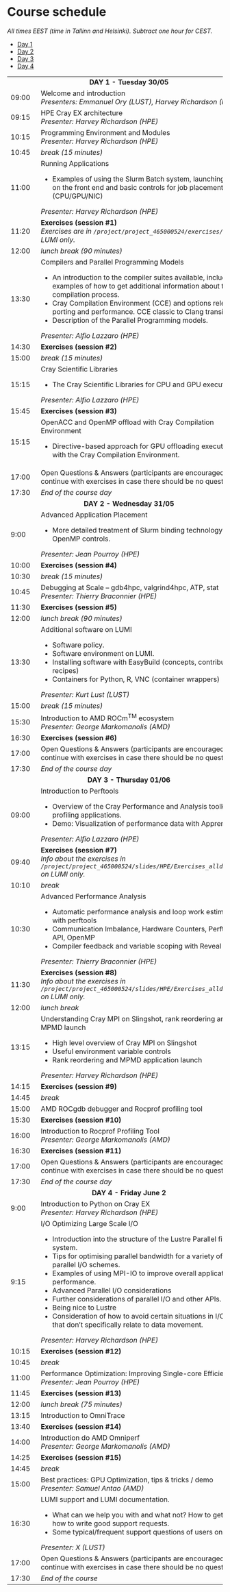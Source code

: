 # Course schedule

<em>All times EEST (time in Tallinn and Helsinki). Subtract one hour for CEST.</em>

<ul>
    <li><a href="#Day1">Day 1</a>
    <li><a href="#Day2">Day 2</a>
    <li><a href="#Day3">Day 3</a>
    <li><a href="#Day4">Day 4</a>
</ul>

<table style="text-align: left;">
<tbody>
<!--
DAY 1
-->
    <tr>
        <td colspan="2" align="center">
            <a name="Day1"><b>DAY 1 - Tuesday 30/05</b></a>
        </td>
    </tr>
    <tr>
        <td>09:00&nbsp;&nbsp;</td>
        <td>Welcome and introduction<br>
        <em>Presenters: Emmanuel Ory (LUST), Harvey Richardson (HPE)(</em>
        <!--
        <br/><em>Recording: <code>/project/project_465000524/recordings/00_Introduction.mp4</code> on LUMI only.</em>
        -->
        </td>
    </tr>
    <tr>
        <td>09:15</td>
        <td>HPE Cray EX architecture<br/>
        <em>Presenter: Harvey Richardson (HPE)</em>
        <!--
        <br/><em>Slide files: <code>/project/project_465000524/slides/HPE/01_EX_Architecture.pdf</code> on LUMI only.</em>
        <br/><em>Recording: <code>/project/project_465000524/recordings/01_Cray_EX_Architecture.mp4</code> on LUMI only.</em>
        -->
        </td>
    </tr>
    <tr>
        <td>10:15</td>
        <td>Programming Environment and Modules<br/>
        <em>Presenter: Harvey Richardson (HPE)</em>
        <!--
        <br/><em>Slide files: <code>/project/project_465000524/slides/HPE/02_PE_and_Modules.pdf</code> on LUMI only.</em>
        <br/><em>Recording: <code>/project/project_465000524/recordings/02_Programming_Environment_and_Modules.mp4</code> on LUMI only.</em>
        -->
        </td>
    </tr>
    <tr>
        <td>10:45</td>
        <td><em>break (15 minutes)</em>
        </td>
    </tr>
    <tr>
        <td>11:00</td>
        <td>Running Applications
        <ul>
            <li>Examples of using the Slurm Batch system, launching jobs on the front end and basic controls for job placement (CPU/GPU/NIC)</li> 
        </ul>
        <em>Presenter: Harvey Richardson (HPE)</em>
        <!--
        <br/><em>Slide file: <code>/project/project_465000524/slides/HPE/03_Running_Applications_Slurm.pdf</code> on LUMI only.</em>
        <br/><em>Recording: <code>/project/project_465000524/recordings/03_Running_Applications.mp4</code> on LUMI only.</em>
        -->
        </td>
    </tr>
    <tr>
        <td>11:20</td>
        <td><b>Exercises (session #1)</b>
        <br/><em> Exercises are in <code>/project/project_465000524/exercises/HPE</code> on LUMI only.
        </td>
    </tr>
    <tr>
        <td>12:00</td>
        <td><em>lunch break (90 minutes)</em>
        </td>
    </tr>
    <tr>
        <td>13:30</td>
        <td>Compilers and Parallel Programming Models 
        <ul>
            <li>An introduction to the compiler suites available, including examples of how to get additional information about the compilation process.</li>
            <li>Cray Compilation Environment (CCE) and options relevant to porting and performance. CCE classic to Clang transition.</li>
            <li>Description of the Parallel Programming models.</li>
        </ul>
        <em>Presenter: Alfio Lazzaro (HPE)</em>
        <!--
        <br/><em>Slide files: <code>/project/project_465000524/slides/HPE/04_Compilers_and_Programming_Models.pdf</code> on LUMI only.</em>
        <br><em>Recording: <code>/project/project_465000524/recordings/04_Compilers_and_Programming_Models.mp4</code> on LUMI only.</em>
        -->
        </td>
    </tr>
    <tr>
        <td>14:30</td>
        <td><b>Exercises (session #2)</b>
        </td>
    </tr>
    <tr>
        <td>15:00</td>
        <td><em>break (15 minutes)</em>
        <!--
        <ul>
            <li>Exercises on programming models: Try swapping compilers and some GPU programs.</li>
        </ul>
        -->
        </td>
    </tr>
    <tr>
        <td>15:15</td>
        <td>Cray Scientific Libraries 
        <ul>
            <li>The Cray Scientific Libraries for CPU and GPU execution.</li>
        </ul>
        <em>Presenter: Alfio Lazzaro (HPE)</em>
        <!--
        <br/><em>Slide files: <code>/project/project_465000524/slides/HPE/05_Libraries.pdf</code> on LUMI only.</em>
        <br/><em>Recording: <code>/project/project_465000524/recordings/05_Libraries.mp4</code> on LUMI only.</em>
        -->
        </td>
    </tr>
    <tr>
        <td>15:45</td>
        <td><b>Exercises (session #3)</b>
        </td>
    </tr>
    <tr>
        <td>15:15</td>
        <td>OpenACC and OpenMP offload with Cray Compilation Environment 
        <ul>
            <li>Directive-based approach for GPU offloading execution with the Cray Compilation Environment.
        </ul>
        <!-- <em>Presenter: Alfio Lazzaro (HPE)</em> -->
        <!--
        <br/><em>Slide file: <code>/project/project_465000524/slides/HPE/06_Directives_Programming.pdf</code> on LUMI only.</em>
        <br/><em>Recording: <code>/project/project_465000524/recordings/06_Directives_programming.mp4</code> on LUMI only.</em>
        -->
        </td>
    </tr>
    <tr>
        <td>17:00</td>
        <td>Open Questions & Answers (participants are encouraged to continue with exercises in case there should be no questions)
        </td>
    </tr>
    <tr>
        <td>17:30</td>
        <td><em>End of the course day</em>
        </td>
    </tr>
<!--
DAY 2
-->
    <tr>
        <td colspan="2" align="center">
            <a name="Day2"><b>DAY 2 - Wednesday 31/05</b></a>
        </td>
    </tr>
    <tr>
        <td>9:00</td>
        <td>Advanced Application Placement
        <ul>
            <li>More detailed treatment of Slurm binding technology and OpenMP controls.</li>
        </ul>
        <em>Presenter: Jean Pourroy (HPE)</em>
        <!--
        <br><em>Slide file: <code>/project/project_465000524/slides/HPE/07_Advanced_Placement.pdf</code> on LUMI only.</em>
        <br><em>Recording: <code>/project/project_465000524/recordings/07_Advanced_Placement.mp4</code> on LUMI only.</em>
        -->
        </td>
    </tr>
    <tr>
        <td>10:00</td>
        <td><b>Exercises (session #4)</b>
        </td>
    </tr>
    <tr>
        <td>10:30</td>
        <td><em>break (15 minutes)</em></td>
    </tr>
    <tr>
        <td>10:45</td>
        <td>Debugging at Scale – gdb4hpc, valgrind4hpc, ATP, stat<br/>
        <em>Presenter: Thierry Braconnier (HPE)</em>
        <!--
        <br><em>Slide file: <code>/project/project_465000524/slides/HPE/10_debugging_at_scale.pdf</code> on LUMI only.</em>
        <br><em>Recording: <code>/project/project_465000524/recordings/12_Debugging_at_Scale.mp4</code> on LUMI only.</em>
        -->
        </td>
    </tr>
    <tr>
        <td>11:30</td>
        <td><b>Exercises (session #5)</b></td>
    </tr>
   <tr>
        <td>12:00</td>
        <td><em>lunch break (90 minutes)</em>
        </td>
    </tr>
    <tr>
        <td>13:30</td>
        <td>Additional software on LUMI
        <ul>
            <li>Software policy.</li>
            <li>Software environment on LUMI.</li>
            <li>Installing software with EasyBuild (concepts, contributed recipes)</li>
            <li>Containers for Python, R, VNC (container wrappers)</li>
        </ul>
        <em>Presenter: Kurt Lust (LUST)</em>
        <!--
        <br><em>Slide file: <code>/project/project_465000524/slides/LUST/LUMI-Software-20230215.pdf</code> on LUMI only.</em>
        <br><em><a href="../software_stacks">Notes available</a></em>
        <br><em>Recording: <code>/project/project_465000524/recordings/09_LUMI_Software_Stack.mp4</code> on LUMI only.</em>
        -->
        </td>
    </tr>
    <tr>
        <td>15:00</td>
        <td><em>break (15 minutes)</em>
        </td>
    </tr>
    <tr>
        <td>15:30</td>
        <td>Introduction to AMD ROCm<sup>TM</sup> ecosystem<br/>
        <em>Presenter: George Markomanolis (AMD)</em>
        <!--
        <br/><em><a href="../files/01_introduction_amd_rocm.pdf">Slides for download</a></em>
        <br/><em>Recording: <code>/project/project_465000524/recordings/14_Introduction_AMD_ROCm.mp4</code> on LUMI only.</em>
        -->
        </td>
    </tr>
    <tr>
        <td>16:30</td>
        <td><b>Exercises (session #6)</b>
        <!--
        <br/><em><a href="https://hackmd.io/rhopZnwTSm2xIYM3OUhwUA">Notes and exercises AMD</a></em>
        -->
        </td>
    </tr>
   <tr>
        <td>17:00</td>
        <td>Open Questions & Answers (participants are encouraged to continue with exercises in case there should be no questions)
        </td>
    </tr>
    <tr>
        <td>17:30</td>
        <td><em>End of the course day</em>
        </td>
    </tr>
<!--
DAY 3
-->
    <tr>
        <td colspan="2" align="center">
            <a name="Day3"><b>DAY 3 - Thursday 01/06</b></a>
        </td>
    </tr>
    <tr>
        <td>09:00</td>
        <td>Introduction to Perftools
        <ul>
            <li>Overview of the Cray Performance and Analysis toolkit for profiling applications.</li>
            <li>Demo: Visualization of performance data with Apprentice2</kli>
        </ul>
        <em>Presenter: Alfio Lazzaro (HPE)</em>
        <!--
        <br/><em>Slide file: <code>/project/project_465000524/slides/HPE/12_introduction_to_perftools.pdf</code> on LUMI only.</em>
        <br/><em>Recording: <code>/project/project_465000524/recordings/17_Introduction_to_Perftools.mp4</code> on LUMI only.</em>
        -->
        </td>
    </tr>
    <tr>
        <td>09:40</td>
        <td><b>Exercises (session #7)</b>
        <br><em>Info about the exercises in <code>/project/project_465000524/slides/HPE/Exercises_alldays.pdf</code> on LUMI only.</em>
        </td>
    </tr>
    <tr>
        <td>10:10</td>
        <td><em>break</em>
        </td>
    </tr>
    <tr>
        <td>10:30</td>
        <td>Advanced Performance Analysis
        <ul>
            <li>Automatic performance analysis and loop work estimated with perftools</li>
            <li>Communication Imbalance, Hardware Counters, Perftools API, OpenMP</li>
            <li>Compiler feedback and variable scoping with Reveal</li>
        </ul>
        <em>Presenter: Thierry Braconnier (HPE)</em>
        <!-- 
        <br/><em>Slide file: <code>/project/project_465000524/slides/HPE/13_advanced_performance_analysis_merged.pdf</code> on LUMI only.</em>
        <br/><em>Recording: <code>/project/project_465000524/recordings/18_Advanced_Performance_Analysis.mp4</code> on LUMI only.</em>
        -->
        </td>
    </tr>
    <tr>
        <td>11:30</td>
        <td><b>Exercises (session #8)</b>
        <br><em>Info about the exercises in <code>/project/project_465000524/slides/HPE/Exercises_alldays.pdf</code> on LUMI only.</em>
        </td>
    </tr>
   <tr>
        <td>12:00</td>
        <td><em>lunch break</em>
        </td>
    </tr>
    <tr>
        <td>13:15</td>
        <td>Understanding Cray MPI on Slingshot, rank reordering and MPMD launch
        <ul>
            <li>High level overview of Cray MPI on Slingshot</li>
            <li>Useful environment variable controls</li>
            <li>Rank reordering and MPMD application launch</li>
        </ul>
        <em>Presenter: Harvey Richardson (HPE)</em>
        <!--
        <br/><em>Slide file: <code>/project/project_465000524/slides/HPE/08_cray_mpi_MPMD_medium.pdf</code> on LUMI only.</em>
        <br/><em>Recording: <code>/project/project_465000524/recordings/08_MPI_Topics.mp4</code> on LUMI only.</em>
        -->
    </td>
    </tr>
    <tr>
        <td>14:15</td>
        <td><b>Exercises (session #9)</b>
        <!--
        <br><em>Info about the exercises in <code>/project/project_465000524/slides/HPE/Exercises_alldays.pdf</code> on LUMI only.</em>
        -->
        </td>
    </tr>
    <tr>
        <td>14:45</td>
        <td><em>break</em>
        </td>
    <tr>
        <td>15:00</td>
        <td>AMD ROCgdb debugger and Rocprof profiling tool<br/>
        <!-- <em>Presenter: Bob Robey (AMD)</em> -->
        <!--
        <br/><em><a href="../files/02_Rocgdb_Tutorial.pdf">Slides for download</a></em>
        <br/><em>Recording: <code>/project/project_465000524/recordings/15_AMD_Rocgdb_Tutorial.mp4</code> on LUMI only.</em>
        -->
        </td>
    </tr>
    <tr>
        <td>15:30</td>
        <td><b>Exercises (session #10)</b>
        <!-- <br><em><a href="https://hackmd.io/rhopZnwTSm2xIYM3OUhwUA">Notes and exercises AMD</a></em> -->
        </td>
    </tr>
    <tr>
        <td>16:00</td>
        <td>Introduction to Rocprof Profiling Tool<br/>
        <em>Presenter: George Markomanolis (AMD)</em>
        <!--
        <br><em><a href="../files/03_intro_rocprof.pdf">Slides for download</a></em>
        <br><em>Recording: <code>/project/project_465000524/recordings/16_Introduction_Rocprof.mp4</code> on LUMI only.</em>
        -->
        </td>
    </tr>
    <tr>
        <td>16:30</td>
        <td><b>Exercises (session #11)</b>
        <!-- <br><em><a href="https://hackmd.io/rhopZnwTSm2xIYM3OUhwUA">Notes and exercises AMD</a></em> -->
        </td>
    </tr>
    <tr>
        <td>17:00</td>
        <td>Open Questions & Answers (participants are encouraged to continue with exercises in case there should be no questions)
        </td>
    </tr>
    <tr>
        <td>17:30</td>
        <td><em>End of the course day</em>
        </td>
    </tr>
<!--
DAY 4
-->
    <tr>
        <td colspan="2" align="center">
            <a name="Day4"><b>DAY 4 - Friday June 2</b></a>
        </td>
    </tr>
    <tr>
        <td>9:00</td>
        <td>Introduction to Python on Cray EX
        <br/><em>Presenter: Harvey Richardson (HPE)</em>
        <!--
        <br/><em>Slide file: <code>/project/project_465000524/slides/HPE/11_IO_medium_LUMI.pdf</code> on LUMI only.</em>
        <br/><em>Recording: <code>/project/project_465000524/recordings/13_IO_Optimization.mp4</code> on LUMI only.</em>
        -->
        </td>
    </tr>
    <tr>
        <td>9:15</td>
        <td>I/O Optimizing Large Scale I/O
        <ul>
            <li>Introduction into the structure of the Lustre Parallel file system. </li>
            <li>Tips for optimising parallel bandwidth for a variety of parallel I/O schemes. </li>
            <li>Examples of using MPI-IO to improve overall application performance.</li>
            <li>Advanced Parallel I/O considerations</li>
            <li>Further considerations of parallel I/O and other APIs.</li>
            <li>Being nice to Lustre</li>
            <li>Consideration of how to avoid certain situations in I/O usage that don’t specifically relate to data movement.</li>
        </ul>
        <em>Presenter: Harvey Richardson (HPE)</em>
        <!--
        <br/><em>Slide file: <code>/project/project_465000524/slides/HPE/11_IO_medium_LUMI.pdf</code> on LUMI only.</em>
        <br/><em>Recording: <code>/project/project_465000524/recordings/13_IO_Optimization.mp4</code> on LUMI only.</em>
        -->
        </td>
    </tr>
    <tr>
        <td>10:15</td>
        <td><b>Exercises (session #12)</b></td>
    </tr>
    <tr>
        <td>10:45</td>
        <td><em>break</em>
        </td>
    </tr>
    <tr>
        <td>11:00</td>
        <td>Performance Optimization: Improving Single-core Efficiency<br/>
        <em>Presenter: Jean Pourroy (HPE)</em>
        <!--
        <br><em>Slide file: <code>/project/project_465000524/slides/HPE/09_cpu_performance_optimization.pdf</code> on LUMI only.</em>
        <br><em>Recording: <code>/project/project_465000524/recordings/11_CPU_Performance_Optimization.mp4</code> on LUMI only.</em>
        -->
        </td>
    </tr>
    <tr>
        <td>11:45</td>
        <td><b>Exercises (session #13)</b>
        </td>
    </tr>
     <tr>
        <td>12:00</td>
        <td><em>lunch break (75 minutes)</em>
        </td>
    </tr>
    <tr>
        <td>13:15</td>
        <td>Introduction to OmniTrace<br/>
        <!-- <br/><em>Presenter: Suyash Tandon (AMD)</em> -->
        <!--
        <br/><em><a href="../files/04_intro_omnitools_new.pdf">Slides for download</a></em>
        <br/><em>Recording: <code>/project/project_465000524/recordings/19_Introduction_to_OmniTools.mp4</code> on LUMI only.</em>
       -->
       </td>
        </td>
    </tr>
    <tr>
        <td>13:40</td>
        <td><b>Exercises (session #14)</b>
        <!-- <br><em><a href="https://hackmd.io/rhopZnwTSm2xIYM3OUhwUA">Notes and exercises AMD</a></em> -->
        </td>
    </tr>
    <tr>
        <td>14:00</td>
        <td>Introduction do AMD Omniperf<br/>
        <em>Presenter: George Markomanolis (AMD)</em>
        <!--
        <br/><em>Recording: <code>/project/project_465000524/recordings/20_Introduction_to_Omniperf.mp4</code> on LUMI only.</em>
        -->
        </td>
    </tr>
    <tr>
        <td>14:25</td>
        <td><b>Exercises (session #15)</b>
        </td>
    </tr>
    <tr>
        <td>14:45</td>
        <td><em>break</em>
        </td>
    </tr>
    <tr>
        <td>15:00</td>
        <td>Best practices: GPU Optimization, tips & tricks / demo
        <br/><em>Presenter: Samuel Antao (AMD)</em>
        <!--
        <br/><em>Some examples from the presentation: <code>/pfs/lustrep1/projappl/project_465000524/slides/AMD/pytorch-based-examples</code> on LUMI only.</em>
        <br/><em>Recording: <code>/project/project_465000524/recordings/21_Tools_in_Action_Pytorch_Demo.mp4</code> on LUMI only.</em>
        -->
        </td>
    </tr>
    <tr>
        <td>16:30</td>
        <td>LUMI support and LUMI documentation.
        <ul>
            <li>What can we help you with and what not? How to get help, how to write good support requests.</li>
            <li>Some typical/frequent support questions of users on LUMI?</li>
        </ul>
        <em>Presenter: X (LUST)</em>
        <!--
        <br><em>Recording: <code>/project/project_465000524/recordings/10_LUMI_User_Support.mp4</code> on LUMI only.</em>
        -->
    </td>
    </tr>
     <tr>
        <td>17:00</td>
        <td>Open Questions & Answers (participants are encouraged to continue with exercises in case there should be no questions)
        </td>
    </tr>
    <tr>
        <td>17:30</td>
        <td><em>End of the course</em>
        </td>
    </tr>
</tbody>
</table>
